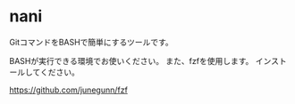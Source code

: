 # nani
GitコマンドをBASHで簡単にするツールです。

BASHが実行できる環境でお使いください。
また、fzfを使用します。
インストールしてください。

https://github.com/junegunn/fzf
